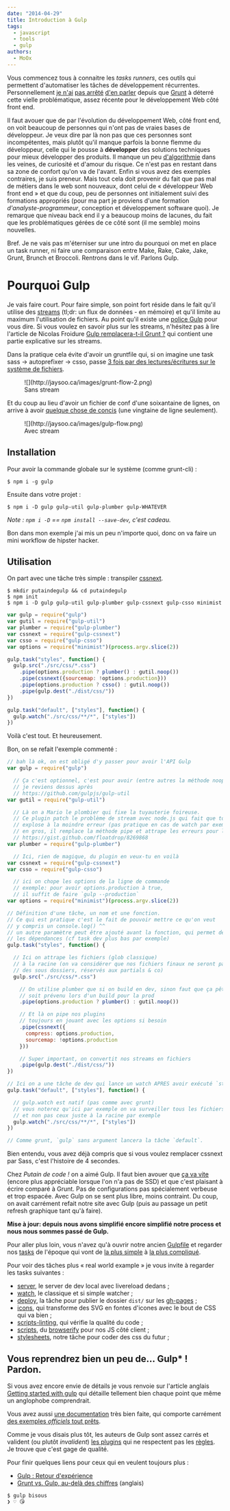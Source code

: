 ```yaml
---
date: "2014-04-29"
title: Introduction à Gulp
tags:
  - javascript
  - tools
  - gulp
authors:
  - MoOx
---
```


Vous commencez tous à connaitre les _tasks runners_, ces outils qui permettent
d'automatiser les tâches de développement récurrentes.
Personnellement
 [je n'ai](http://moox.io/slides/2013/grunt-before-after/)
 [pas arrêté](http://www.24joursdeweb.fr/2013/automatisez-votre-workflow-front-end/)
 [d'en parler](http://moox.io/slides/2014/introduction-gulp/)
 depuis que
 [Grunt](/posts/js/premiers-pas-avec-grunt/)
 à déterré cette vielle problématique, assez récente pour le développement Web côté front end.

Il faut avouer que de par l'évolution du développement Web, côté front end,
on voit beaucoup de personnes qui n'ont pas de vraies bases de développeur.
Je veux dire par là non pas que ces personnes sont incompétentes, mais plutôt
qu'il manque parfois la bonne flemme du développeur, celle qui le pousse à **développer**
des solutions techniques pour mieux développer des produits.
Il manque un peu [d'algorithmie](http://fr.wiktionary.org/wiki/algorithmie)
dans les veines, de curiosité et d'amour du risque.
Ce n'est pas en restant dans sa zone de confort qu'on va de l'avant. Enfin si vous
avez des exemples contraires, je suis preneur.
Mais tout cela doit provenir du fait que pas mal de métiers dans le web sont nouveaux,
dont celui de « développeur Web front end » et que du coup, peu de personnes ont
initialement suivi des formations appropriés (pour ma part je proviens d'une
formation _d'analyste-programmeur_, conception et développement software quoi).
Je remarque que niveau back end il y a beaucoup moins de lacunes, du fait que
les problématiques gérées de ce côté sont (il me semble) moins nouvelles.

Bref. Je ne vais pas m'éterniser sur une intro du pourquoi on met en place un task
runner, ni faire une comparaison entre Make, Rake, Cake, Jake, Grunt, Brunch
et Broccoli.
Rentrons dans le vif. Parlons Gulp.

# Pourquoi Gulp

Je vais faire court. Pour faire simple, son point fort réside dans le fait qu'il utilise des
[streams](http://dailyjs.com/2012/09/10/streams/) (tl;dr: un flux de données - en mémoire)
et qu'il limite au maximum l'utilisation de fichiers.
Au point qu'il existe une [police Gulp](https://github.com/godaddy/gulp-header/issues/4#issuecomment-32111457)
pour vous dire.
Si vous voulez en savoir plus sur les streams, n'hésitez pas à lire l'article de
Nicolas Froidure [Gulp remplacera-t-il Grunt ?](http://insertafter.com/fr/blog/gulp_vs_grunt.html)
qui contient une partie explicative sur les streams.

Dans la pratique cela évite d'avoir un gruntfile qui, si on imagine une task
sass -> autoprefixer -> csso, passe [3 fois par des lectures/écritures sur le système
de fichiers](/posts/css/mise-en-place-autoprefixer/#autoprefixer-avec-grunt).

<figure>
  ![](http://jaysoo.ca/images/grunt-flow-2.png)
  <figcaption>Sans stream</figcaption>
</figure>

Et du coup au lieu d'avoir un fichier de conf d'une soixantaine de lignes, on arrive
à avoir [quelque chose de concis](http://putaindecode.fr/posts/css/mise-en-place-autoprefixer/#autoprefixer-avec-gulp)
(une vingtaine de ligne seulement).

<figure>
  ![](http://jaysoo.ca/images/gulp-flow.png)
  <figcaption>Avec stream</figcaption>
</figure>

## Installation

Pour avoir la commande globale sur le système (comme grunt-cli) :

```console
$ npm i -g gulp
```

Ensuite dans votre projet :

```console
$ npm i -D gulp gulp-util gulp-plumber gulp-WHATEVER
```

_Note : `npm i -D` == `npm install --save-dev`, c'est cadeau._

Bon dans mon exemple j'ai mis un peu n'importe quoi, donc on va faire un mini workflow de hipster hacker.

## Utilisation

On part avec une tâche très simple : transpiler [cssnext](http://cssnext.io).

```console
$ mkdir putaindegulp && cd putaindegulp
$ npm init
$ npm i -D gulp gulp-util gulp-plumber gulp-cssnext gulp-csso minimist
```

```js
var gulp = require("gulp")
var gutil = require("gulp-util")
var plumber = require("gulp-plumber")
var cssnext = require("gulp-cssnext")
var csso = require("gulp-csso")
var options = require("minimist")(process.argv.slice(2))

gulp.task("styles", function() {
  gulp.src("./src/css/*.css")
    .pipe(options.production ? plumber() : gutil.noop())
    .pipe(cssnext({sourcemap: !options.production}))
    .pipe(options.production ? csso() : gutil.noop())
    .pipe(gulp.dest("./dist/css/"))
})

gulp.task("default", ["styles"], function() {
  gulp.watch("./src/css/**/*", ["styles"])
})
```

Voilà c'est tout. Et heureusement.

Bon, on se refait l'exemple commenté :

```js
// bah là ok, on est obligé d'y passer pour avoir l'API Gulp
var gulp = require("gulp")

  // Ça c'est optionnel, c'est pour avoir (entre autres la méthode noop())
  // je reviens dessus après
  // https://github.com/gulpjs/gulp-util
var gutil = require("gulp-util")

  // Là on a Mario le plombier qui fixe la tuyauterie foireuse.
  // Ce plugin patch le problème de stream avec node.js qui fait que tout le process
  // explose à la moindre erreur (pas pratique en cas de watch par exemple)
  // en gros, il remplace la méthode pipe et attrape les erreurs pour les ressortir gentiment
  // https://gist.github.com/floatdrop/8269868
var plumber = require("gulp-plumber")

  // Ici, rien de magique, du plugin en veux-tu en voilà
var cssnext = require("gulp-cssnext")
var csso = require("gulp-csso")

  // ici on chope les options de la ligne de commande
  // exemple: pour avoir options.production à true,
  // il suffit de faire `gulp --production`
var options = require("minimist")(process.argv.slice(2))

// Définition d'une tâche, un nom et une fonction.
// Ce qui est pratique c'est le fait de pouvoir mettre ce qu'on veut
// y compris un console.log() ^^
// un autre paramètre peut être ajouté avant la fonction, qui permet de préciser
// les dépendances (cf task dev plus bas par exemple)
gulp.task("styles", function() {

  // Ici on attrape les fichiers (glob classique)
  // à la racine (on va considérer que nos fichiers finaux ne seront pas dans
  // des sous dossiers, réservés aux partials & co)
  gulp.src("./src/css/*.css")

    // On utilise plumber que si on build en dev, sinon faut que ça pête, qu'on
    // soit prévenu lors d'un build pour la prod
    .pipe(options.production ? plumber() : gutil.noop())

    // Et là on pipe nos plugins
    // toujours en jouant avec les options si besoin
    .pipe(cssnext({
      compress: options.production,
      sourcemap: !options.production
    }))

    // Super important, on convertit nos streams en fichiers
    .pipe(gulp.dest("./dist/css/"))
})

// Ici on a une tâche de dev qui lance un watch APRES avoir exécuté `styles` une fois
gulp.task("default", ["styles"], function() {

  // gulp.watch est natif (pas comme avec grunt)
  // vous noterez qu'ici par exemple on va surveiller tous les fichiers
  // et non pas ceux juste à la racine par exemple
  gulp.watch("./src/css/**/*", ["styles"])
})

// Comme grunt, `gulp` sans argument lancera la tâche `default`.
```

Bien entendu, vous avez déjà compris que si vous voulez remplacer cssnext par Sass,
c'est l'histoire de 4 secondes.

Chez _Putain de code !_ on a aimé Gulp. Il faut bien avouer que
[ça va vite](https://twitter.com/putaindecode/status/460868992396460032)
(encore plus appréciable lorsque l'on n'a pas de SSD) et que c'est plaisant à
écrire comparé à Grunt.
Pas de configurations pas spécialement verbeuse et trop espacée.
Avec Gulp on se sent plus libre, moins contraint.
Du coup, on avait carrément refait notre site avec Gulp
(puis au passage un petit refresh graphique tant qu'à faire).

**Mise à jour: depuis nous avons simplifié encore simplifié notre process et nous
nous sommes passé de Gulp.**

Pour aller plus loin, vous n'avez qu'à ouvrir notre ancien
[Gulpfile](https://github.com/putaindecode/putaindecode.fr/blob/6702dffed608cf6d03141f1dcdbb096a66ff7d8f/gulpfile.js)
et regarder nos
[tasks](https://github.com/putaindecode/putaindecode.fr/tree/6702dffed608cf6d03141f1dcdbb096a66ff7d8f/tasks)
de l'époque qui vont de
[la plus simple](https://github.com/putaindecode/putaindecode.fr/blob/6702dffed608cf6d03141f1dcdbb096a66ff7d8f/tasks/clean.js)
à
[la plus compliqué](https://github.com/putaindecode/putaindecode.fr/blob/6702dffed608cf6d03141f1dcdbb096a66ff7d8f/tasks/contributors.js).

Pour voir des tâches plus « real world example » je vous invite à regarder les tasks suivantes :

- [server](https://github.com/putaindecode/putaindecode.fr/blob/6702dffed608cf6d03141f1dcdbb096a66ff7d8f/tasks/server.js),
le server de dev local avec livereload dedans ;
- [watch](https://github.com/putaindecode/putaindecode.fr/blob/6702dffed608cf6d03141f1dcdbb096a66ff7d8f/tasks/watch.js),
le classique et si simple watcher ;
- [deploy](https://github.com/putaindecode/putaindecode.fr/blob/6702dffed608cf6d03141f1dcdbb096a66ff7d8f/tasks/deploy.js),
la tâche pour publier le dossier `dist/` sur les [gh-pages](https://pages.github.com/) ;
- [icons](https://github.com/putaindecode/putaindecode.fr/blob/6702dffed608cf6d03141f1dcdbb096a66ff7d8f/tasks/icons.js),
qui transforme des SVG en fontes d'icones avec le bout de CSS qui va bien ;
- [scripts-linting](https://github.com/putaindecode/putaindecode.fr/blob/6702dffed608cf6d03141f1dcdbb096a66ff7d8f/tasks/scripts-linting.js),
qui vérifie la qualité du code ;
- [scripts](https://github.com/putaindecode/putaindecode.fr/blob/6702dffed608cf6d03141f1dcdbb096a66ff7d8f/tasks/scripts.js),
du [browserify](/posts/js/browserify-all-the-things/) pour nos JS côté client ;
- [stylesheets](https://github.com/putaindecode/putaindecode.fr/blob/6702dffed608cf6d03141f1dcdbb096a66ff7d8f/tasks/stylesheets.js),
notre tâche pour coder des css du futur ;

## Vous reprendrez bien un peu de… Gulp* ! Pardon.

Si vous avez encore envie de détails je vous renvoie sur l'article anglais
[Getting started with gulp](http://markgoodyear.com/2014/01/getting-started-with-gulp/)
qui détaille tellement bien chaque point que même un anglophobe comprendrait.

Vous avez aussi
[une documentation](https://github.com/gulpjs/gulp/blob/master/docs/README.md)
très bien faite, qui comporte carrément
[des exemples _officiels_ tout prêts](https://github.com/gulpjs/gulp/tree/master/docs/recipes).

Comme je vous disais plus tôt, les auteurs de Gulp sont assez carrés et valident
(ou plutôt _invalident_) [les plugins](https://www.npmjs.org/search?q=gulpplugin) qui
ne respectent pas les
[règles](https://github.com/gulpjs/gulp/blob/master/docs/writing-a-plugin/guidelines.md).
Je trouve que c'est gage de qualité.

Pour finir quelques liens pour ceux qui en veulent toujours plus :

- [Gulp : Retour d'expérience](http://insertafter.com/fr/blog/retour_experience_gulp.html)
- [Grunt vs. Gulp, au-delà des chiffres](http://jaysoo.ca/2014/01/27/gruntjs-vs-gulpjs/) (anglais)

```console
$ gulp bisous
❯ ♡ 😘
```

